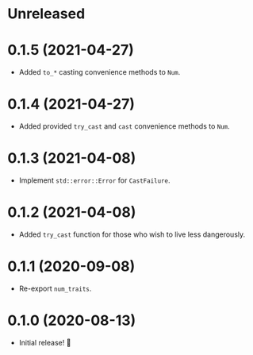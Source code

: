 # Unreleased

# 0.1.5 (2021-04-27)

- Added `to_*` casting convenience methods to `Num`.

# 0.1.4 (2021-04-27)

- Added provided `try_cast` and `cast` convenience methods to `Num`.

# 0.1.3 (2021-04-08)

- Implement `std::error::Error` for `CastFailure`.

# 0.1.2 (2021-04-08)

- Added `try_cast` function for those who wish to live less dangerously.

# 0.1.1 (2020-09-08)

- Re-export `num_traits`.

# 0.1.0 (2020-08-13)

- Initial release! 🎉
